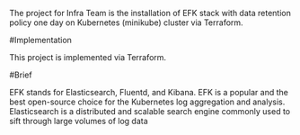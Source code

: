 The project for Infra Team is the installation of EFK stack with data retention policy one day on Kubernetes (minikube) cluster via Terraform. 

#Implementation

This project is implemented via Terraform.

#Brief

 EFK stands for Elasticsearch, Fluentd, and Kibana. EFK is a popular and the best open-source choice for the Kubernetes log aggregation and analysis. Elasticsearch is a distributed and scalable search engine commonly used to sift through large volumes of log data